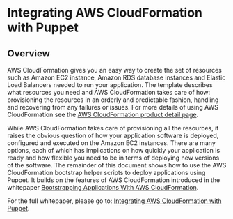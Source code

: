 Integrating AWS CloudFormation with Puppet
===================

Overview
--------

AWS CloudFormation gives you an easy way to create the set of resources such as Amazon EC2 instance, Amazon RDS database instances and Elastic Load Balancers needed to run your application. The template describes what resources you need and AWS CloudFormation takes care of how: provisioning the resources in an orderly and predictable fashion, handling and recovering from any failures or issues. For more details of using AWS CloudFormation see the [AWS CloudFormation product detail page](http://aws.amazon.com/cloudformation/).

While AWS CloudFormation takes care of provisioning all the resources, it raises the obvious question of how your application software is deployed, configured and executed on the Amazon EC2 instances. There are many options, each of which has implications on how quickly your application is ready and how flexible you need to be in terms of deploying new versions of the software. The remainder of this document shows how to use the AWS CloudFormation bootstrap helper scripts to deploy applications using Puppet. It builds on the features of AWS CloudFormation introduced in the whitepaper [Bootstrapping Applications With AWS CloudFormation](https://s3.amazonaws.com/cloudformation-examples/BoostrappingApplicationsWithAWSCloudFormation.pdf).

For the full whitepaper, please go to: [Integrating AWS CloudFormation with Puppet](https://s3.amazonaws.com/cloudformation-examples/IntegratingAWSCloudFormationWithPuppet.pdf).
 
 



